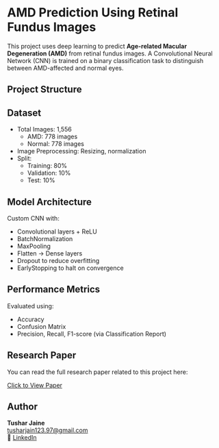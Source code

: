 # AMD Prediction Using Retinal Fundus Images

This project uses deep learning to predict **Age-related Macular Degeneration (AMD)** from retinal fundus images. A Convolutional Neural Network (CNN) is trained on a binary classification task to distinguish between AMD-affected and normal eyes.



## Project Structure


## Dataset

- Total Images: 1,556
  - AMD: 778 images
  - Normal: 778 images
- Image Preprocessing: Resizing, normalization
- Split:
  - Training: 80%
  - Validation: 10%
  - Test: 10%


## Model Architecture

Custom CNN with:
- Convolutional layers + ReLU
- BatchNormalization
- MaxPooling
- Flatten → Dense layers
- Dropout to reduce overfitting
- EarlyStopping to halt on convergence



## Performance Metrics

Evaluated using:
- Accuracy
- Confusion Matrix
- Precision, Recall, F1-score (via Classification Report)

## Research Paper

You can read the full research paper related to this project here:

 [Click to View Paper](https://www.overleaf.com/read/jngmjcdvswkr#c29193)



## Author

**Tushar Jaine**  
tusharjain123.97@gmail.com  
🔗 [LinkedIn](https://www.linkedin.com/in/tushar-jain-296296296?utm_source=share&utm_campaign=share_via&utm_content=profile&utm_medium=android_app)




